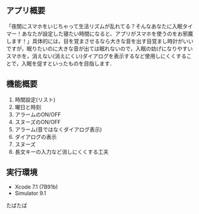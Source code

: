 ## アプリ概要

「夜間にスマホをいじちゃって生活リズムが乱れてる？そんなあなたに入眠タイマー！あなたが設定した寝たい時間になると、アプリがスマホを使うのをお邪魔します！」具体的には，目を覚まさせるなら大きな音を出す目覚まし時計がいいですが，眠りたいのに大きな音が出ては眠れないので，入眠の妨げになりやすいスマホを，消えない(消えにくい)ダイアログを表示するなど使用しにくくすることで，入眠を促すといったものを目指します．

## 機能概要

1. 時間設定(リスト)
  1. 曜日と時刻
  2. アラームのON/OFF
2. スヌーズのON/OFF
3. アラーム(音ではなくダイアログ表示)
  1. ダイアログの表示
  2. スヌーズ
  3. 長文キーの入力など消しにくくする工夫

## 実行環境

- Xcode 7.1 (7B91b)
- Simulator 9.1

たばたば
